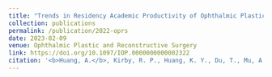 ```yaml
---
title: "Trends in Residency Academic Productivity of Ophthalmic Plastic and Reconstructive Surgery Fellows Between 2012 and 2019."
collection: publications
permalink: /publication/2022-oprs
date: 2023-02-09
venue: Ophthalmic Plastic and Reconstructive Surgery
link: https://doi.org/10.1097/IOP.0000000000002322
citation: '<b>Huang, A.</b>, Kirby, R. P., Huang, K. Y., Du, T., Mu, A., Wu, S., Nguyen, C., Dang, R., Yoon, S. P., Yen, M. T., Al-Mohtaseb, Z. (2023). Trends in Residency Academic Productivity of Ophthalmic Plastic and Reconstructive Surgery Fellows Between 2012 and 2019. [published online ahead of print, 2023 Feb 9]. <i>Ophthalmic Plast Reconstr Surg.</i> 2023;10.1097/IOP.0000000000002322. https://doi.org/10.1097/IOP.0000000000002322</i>'
---
```

